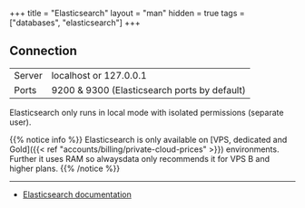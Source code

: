 +++
title = "Elasticsearch"
layout = "man"
hidden = true
tags = ["databases", "elasticsearch"]
+++

## Connection

|||
|--- |--- |
|Server|localhost or 127.0.0.1|
|Ports|9200 & 9300 (Elasticsearch ports by default)|

Elasticsearch only runs in local mode with isolated permissions (separate user).

{{% notice info %}}
Elasticsearch is only available on [VPS, dedicated and Gold]({{< ref "accounts/billing/private-cloud-prices" >}}) environments. Further it uses RAM so alwaysdata only recommends it for VPS B and higher plans.
{{% /notice %}}

---

- [Elasticsearch documentation](https://www.elastic.co/guide/index.html)
